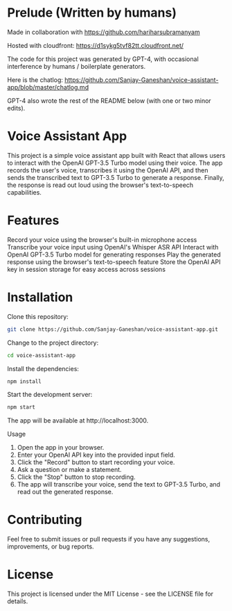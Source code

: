 # Prelude (Written by humans)
Made in collaboration with https://github.com/hariharsubramanyam

Hosted with cloudfront: https://d1sykg5tvf82tt.cloudfront.net/

The code for this project was generated by GPT-4, with occasional interference by humans / boilerplate generators.

Here is the chatlog: https://github.com/Sanjay-Ganeshan/voice-assistant-app/blob/master/chatlog.md

GPT-4 also wrote the rest of the README below (with one or two minor edits).

# Voice Assistant App
This project is a simple voice assistant app built with React that allows users to interact with the OpenAI GPT-3.5 Turbo model using their voice. The app records the user's voice, transcribes it using the OpenAI API, and then sends the transcribed text to GPT-3.5 Turbo to generate a response. Finally, the response is read out loud using the browser's text-to-speech capabilities.

# Features
Record your voice using the browser's built-in microphone access
Transcribe your voice input using OpenAI's Whisper ASR API
Interact with OpenAI GPT-3.5 Turbo model for generating responses
Play the generated response using the browser's text-to-speech feature
Store the OpenAI API key in session storage for easy access across sessions

# Installation
Clone this repository:
```bash
git clone https://github.com/Sanjay-Ganeshan/voice-assistant-app.git
```

Change to the project directory:
```bash
cd voice-assistant-app
```

Install the dependencies:
```bash
npm install
```

Start the development server:
```bash
npm start
```
The app will be available at http://localhost:3000.

Usage
1. Open the app in your browser.
2. Enter your OpenAI API key into the provided input field.
3. Click the "Record" button to start recording your voice.
4. Ask a question or make a statement.
5. Click the "Stop" button to stop recording.
6. The app will transcribe your voice, send the text to GPT-3.5 Turbo, and read out the generated response.

# Contributing
Feel free to submit issues or pull requests if you have any suggestions, improvements, or bug reports.

# License
This project is licensed under the MIT License - see the LICENSE file for details.
